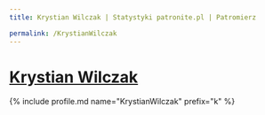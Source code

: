 ```yaml
---
title: Krystian Wilczak | Statystyki patronite.pl | Patromierz

permalink: /KrystianWilczak
---
```


# [Krystian Wilczak](https://patronite.pl/KrystianWilczak)

{% include profile.md name="KrystianWilczak" prefix="k" %}
